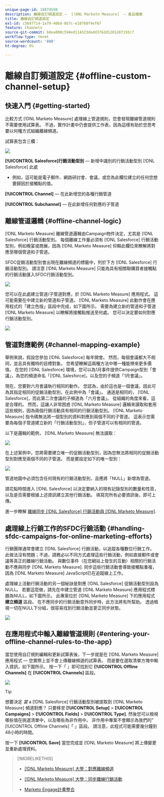 ```yaml
---
unique-page-id: 18874598
description: 離線自訂頻道設定 —  [!DNL Marketo Measure]  — 產品檔案
title: 離線自訂頻道設定
exl-id: c5697714-1a79-40bd-8b7c-e10768f4ef67
feature: Channels
source-git-commit: b8ea008c594ed114323dedd3762d1265287193c7
workflow-type: tm+mt
source-wordcount: '880'
ht-degree: 0%

---
```


# 離線自訂頻道設定 {#offline-custom-channel-setup}

## 快速入門 {#getting-started}

比較方式 [!DNL Marketo Measure] 處理線上管道規則，您會發現離線管道規則不需要使用試算表。 不過，實作計畫中仍會提供工作表，因為這樣有助於您思考要以何種方式組織離線頻道。

試算表包含三欄：

![](assets/1-2.png)

**[!UICONTROL Salesforce]行銷活動型別**  — 新增中識別的行銷活動型別 [!DNL Salesforce] 此處

* 例如，這可能是電子郵件、網路研討會、會議，或您為此欄位建立的任何您想要歸因於接觸點的值。

**[!UICONTROL Channel]**  — 在此新增您的各種行銷管道

**[!UICONTROL Subchannel]**  — 在此新增任何對應的子管道

## 離線管道邏輯 {#offline-channel-logic}

[!DNL Marketo Measure] 離線管道邏輯由Campaign物件決定，尤其是 [!DNL Salesforce] 行銷活動型別。 每個離線工作量必須有 [!DNL Salesforce] 行銷活動型別，例如晚宴或商展，因為 [!DNL Marketo Measure] 仰賴此欄位來瞭解將對應至哪個管道和子管道。

SFDC促銷活動型別會出現在離線頻道的標籤中，列於下方 [!DNL Salesforce] 行銷活動型別。 請注意 [!DNL Marketo Measure] 只能為具有相關聯購買者接觸點的行銷活動匯入SFDC行銷活動型別。

![](assets/2-2.png)

您可以在此處建立管道/子管道對應，於 [!DNL Marketo Measure] 應用程式。 這可能需要在中建立新的管道和子管道。 [!DNL Marketo Measure] 此動作會在應用程式的「建立色版」區段中完成，如下圖所示。 需要為建立新的管道和子管道 [!DNL Marketo Measure] 以瞭解將接觸點推送至何處。 您可以決定要如何對應行銷活動型別。

![](assets/3-2.png)

## 管道對應範例 {#channel-mapping-example}

舉例來說，假設您參加 [!DNL Salesforce] 每年開會。 然而，每個會議都大不相同，並且具有獨特的目標對象。 您希望瞭解這兩種方法中哪一種能帶來更多價值。 在您的 [!DNL Salesforce] 環境，您可以為1月事件提供Campaign型別「會議」，為您的頻道命名「[!DNL Salesforce]，以及您的子頻道「1月會議」。

現在，您要對六月會議執行相同的動作。 您認為，由於這也是一個會議，因此可為其指定相同的促銷活動型別，在此例中為「會議」。 通道是相同的， [!DNL Salesforce]，而此第二次會議的子頻道為「六月會議」。 從組織的角度來看，這是合理的。 然而，這讓人非常困惑 [!DNL Marketo Measure] 邏輯來讀取和套用這些規則，因為兩個行銷活動具有相同的行銷活動型別。 [!DNL Marketo Measure] 指令碼無法將一個型別的資料對應到兩個不同的子管道。 這表示您需要為每個子管道建立新的「行銷活動型別」，但子管道可以有相同的管道。

以下是邏輯的範例， [!DNL Marketo Measure] 無法讀取：

![](assets/4-2.png)

在上述案例中，您將需要建立唯一的促銷活動型別，因為您無法將相同的促銷活動型別對應至兩個不同的子管道。 而是要設定如下的唯一型別：

![](assets/5-2.png)

管道地圖中必須包含任何現有的行銷活動型別，且應將「NULL」新增為管道。

請花點時間進入 [!DNL Salesforce] 以決定要納入的現有記錄型別的數量和性質，以及是否需要根據上述資訊建立其他行銷活動。 填寫完所有必要資訊後，即可上傳。

進一步瞭解 [離線同步 [!DNL Salesforce] 行銷活動與 [!DNL Marketo Measure]](/help/channel-tracking-and-setup/offline-channels/legacy-processes/syncing-offline-campaigns.md).

## 處理線上行銷工作的SFDC行銷活動 {#handling-sfdc-campaigns-for-online-marketing-efforts}

行銷團隊通常會建立 [!DNL Salesforce] 行銷活動，以追蹤各種數位行銷工作。 此做法沒有問題；不過，請務必以不同方式處理這些行銷活動，例如直接郵件或會議等真正的離線行銷活動。 與數位事件（在您網站上發生的互動）相關的行銷活動不應與同步 [!DNL Marketo Measure]. 同步這些行銷活動會導致接觸點重複，因為 [!DNL Marketo Measure] JavaScript已在追蹤線上工作。

處理線上活動行銷活動的另一個秘訣是對應 [!DNL Salesforce] 促銷活動型別設為NULL。 若要這麼做，請先在中建立管道 [!DNL Marketo Measure] 應用程式標題為NULL，如下圖所示。 此專案位於 [!DNL Marketo Measure] 下的應用程式 **建立頻道** 區段。 在不應同步的行銷活動意外同步時，此方法將有所幫助。 透過檢視一切在NULL下分組，很容易找到行銷活動並更正同步狀態。

![](assets/6-2.png)

## 在應用程式中輸入離線管道規則 {#entering-your-offline-channel-rules-to-the-app}

當您使用自訂規則編輯和更新試算表後，下一步就是在 [!DNL Marketo Measure] 應用程式 — 您實際上並不會上傳離線頻道的試算表。 而是要在選取清單方塊中輸入資訊，如下圖所示。 按一下「 」即可找到它 **[!UICONTROL Offline Channels]** 在 **[!UICONTROL Channels]** 區段。

![](assets/7-2.png)

>[!TIP]
>
>想要決定 _當_ a [!DNL Salesforce] 行銷活動型別被提取到 [!DNL Marketo Measure] 頻道對應？ 只要移至 **[!UICONTROL Setup]** > **[!UICONTROL Campaigns]** > **[!UICONTROL Fields]** > **[!UICONTROL Type]**. 然後您可以檢視哪些值在挑選清單中，以及哪些為非作用中。 非作用中專案不會顯示為我們的&quot;[!UICONTROL Offline Channels]「 」區段。 請注意，此程式可能需要幾分鐘到48小時的時間。

按一下 **[!UICONTROL Save]** 當您完成並 [!DNL Marketo Measure] 將上傳變更並重新處理資料。

>[!MORELIKETHIS]
>
>* [[!DNL Marketo Measure] 大學：對應離線頻道](https://universityonline.marketo.com/courses/bizible-fundamentals-channel-management/#/page/5c630eca34d9f0367662b77f)
>
>* [[!DNL Marketo Measure] 大學：同步離線行銷活動](https://universityonline.marketo.com/courses/bizible-fundamentals-channel-management/#/page/5c63286e34d9f0367662b78b)
>
>* [Marketo Engage計畫整合](/help/marketo-measure-and-marketo/marketo-measure-integrations-with-marketo/marketo-engage-programs-integration.md#channel-mapping)
